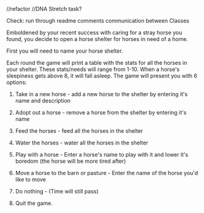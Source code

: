 //refactor
//DNA Stretch task?

Check:
run through
readme
comments
communication between Classes

Emboldened by your recent success with caring for a stray horse you found, you
decide to open a horse shelter for horses in need of a home.

First you will need to name your horse shelter.

Each round the game will print a table with the stats for all the horses in your shelter.
These stats/needs will range from 1-10. When a horse's sleepiness gets above 8, it will
fall asleep.
The game will present you with 6 options:

1. Take in a new horse - add a new horse to the shelter by entering it's name 
and description

2. Adopt out a horse - remove a horse from the shelter by entering it's name

3. Feed the horses - feed all the horses in the shelter

4. Water the horses - water all the horses in the shelter

5. Play with a horse - Enter a horse's name to play with it and lower it's boredom 
(the horse will be more tired after)

6. Move a horse to the barn or pasture - Enter the name of the horse you'd like to move

7. Do nothing - (Time will still pass)

8. Quit the game.